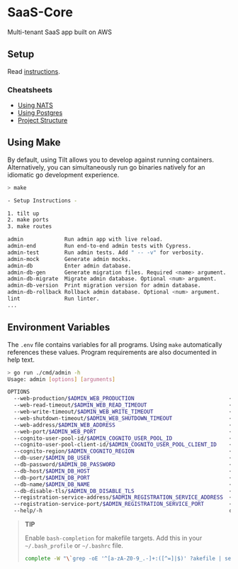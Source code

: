 # SaaS-Core

Multi-tenant SaaS app built on AWS

## Setup

Read [instructions](docs/SETUP.md).

### Cheatsheets

- [Using NATS](/docs/nats.md)
- [Using Postgres](/docs/postgres.md)
- [Project Structure](/docs/structure.md)

## Using Make
By default, using Tilt allows you to develop against running containers. Alternatively, you can simultaneously run
go binaries natively for an idiomatic go development experience.

```bash
> make

- Setup Instructions - 

1. tilt up
2. make ports
3. make routes

admin             Run admin app with live reload.
admin-end         Run end-to-end admin tests with Cypress.
admin-test        Run admin tests. Add " -- -v" for verbosity.
admin-mock        Generate admin mocks.
admin-db          Enter admin database.
admin-db-gen      Generate migration files. Required <name> argument.
admin-db-migrate  Migrate admin database. Optional <num> argument.
admin-db-version  Print migration version for admin database.
admin-db-rollback Rollback admin database. Optional <num> argument.
lint              Run linter.
...
```

## Environment Variables

The `.env` file contains variables for all programs. Using `make` automatically references these values.
Program requirements are also documented in help text. 
```bash
> go run ./cmd/admin -h
Usage: admin [options] [arguments]

OPTIONS
  --web-production/$ADMIN_WEB_PRODUCTION                              <bool>      (default: false)
  --web-read-timeout/$ADMIN_WEB_READ_TIMEOUT                          <duration>  (default: 5s)
  --web-write-timeout/$ADMIN_WEB_WRITE_TIMEOUT                        <duration>  (default: 5s)
  --web-shutdown-timeout/$ADMIN_WEB_SHUTDOWN_TIMEOUT                  <duration>  (default: 5s)
  --web-address/$ADMIN_WEB_ADDRESS                                    <string>    (default: localhost)
  --web-port/$ADMIN_WEB_PORT                                          <string>    (default: 4000)
  --cognito-user-pool-id/$ADMIN_COGNITO_USER_POOL_ID                  <string>    (required)
  --cognito-user-pool-client-id/$ADMIN_COGNITO_USER_POOL_CLIENT_ID    <string>    (required)
  --cognito-region/$ADMIN_COGNITO_REGION                              <string>    (required)
  --db-user/$ADMIN_DB_USER                                            <string>    (noprint,default: postgres)
  --db-password/$ADMIN_DB_PASSWORD                                    <string>    (noprint,default: postgres)
  --db-host/$ADMIN_DB_HOST                                            <string>    (noprint,default: localhost)
  --db-port/$ADMIN_DB_PORT                                            <int>       (noprint,default: 5432)
  --db-name/$ADMIN_DB_NAME                                            <string>    (noprint,default: admin)
  --db-disable-tls/$ADMIN_DB_DISABLE_TLS                              <bool>      (default: false)
  --registration-service-address/$ADMIN_REGISTRATION_SERVICE_ADDRESS  <string>    (default: localhost)
  --registration-service-port/$ADMIN_REGISTRATION_SERVICE_PORT        <string>    (default: 4001)
  --help/-h                                                           display this help message
```

> __TIP__  
>
> Enable `bash-completion` for makefile targets. Add this in your `~/.bash_profile` or `~/.bashrc` file.
> ```bash
> complete -W "\`grep -oE '^[a-zA-Z0-9_.-]+:([^=]|$)' ?akefile | sed 's/[^a-zA-Z0-9_.-]*$//'\`" make
> ```
